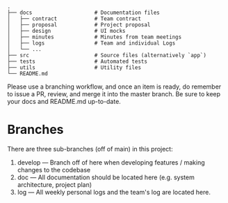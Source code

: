 ```
.
├── docs                    # Documentation files
│   ├── contract            # Team contract
│   ├── proposal            # Project proposal 
│   ├── design              # UI mocks
│   ├── minutes             # Minutes from team meetings
│   ├── logs                # Team and individual Logs
│   └── ...          
├── src                     # Source files (alternatively `app`)
├── tests                   # Automated tests 
├── utils                   # Utility files
└── README.md
```

Please use a branching workflow, and once an item is ready, do remember to issue a PR, review, and merge it into the master branch.
Be sure to keep your docs and README.md up-to-date.


# Branches 

There are three sub-branches (off of main) in this project:
1. develop — Branch off of here when developing features / making changes to the codebase
2. doc — All documentation should be located here (e.g. system architecture, project plan)
3. log — All weekly personal logs and the team's log are located here.

